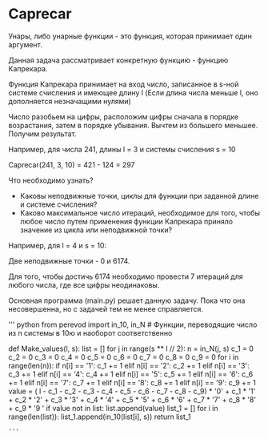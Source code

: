 # Caprecar

Унары, либо унарные функции - это функция, которая принимает один аргумент.

Данная задача рассматривает конкретную функцию - функцию Капрекара.

Функция Капрекара принимает на вход число, записанное в s-ной системе счисления и имеющее длину l (Если длина числа меньше l, оно дополняется незначащими нулями)

Число разобьем на цифры, расположим цифры сначала в порядке возрастания, затем в порядке убывания. Вычтем из большего меньшее. Получим результат.

Например, для числа 241, длины l = 3 и системы счисления s = 10

Caprecar(241, 3, 10) = 421 - 124 = 297

Что необходимо узнать?

* Каковы неподвижные точки, циклы для функции при заданной длине и системе счисления?
* Каково максимальное число итераций, необходимое для того, чтобы любое число путем применения функции Капрекара приняло значение из цикла или неподвижной точки?

Например, для l = 4 и s = 10:

Две неподвижные точки - 0 и 6174.

Для того, чтобы достичь 6174 необходимо провести 7 итераций для любого числа, где все цифры неодинаковы.

Основная программа (main.py) решает данную задачу. Пока что она несовершенна, но с задачей тем не менее справляется.

''' python
from perevod import in_10, in_N  # Функции, переводящие число из n системы в 10ю и наоборот соответственно


def Make_values(l, s):
    list = []
    for j in range(s ** l // 2):
        n = in_N(j, s)
        c_1 = 0
        c_2 = 0
        c_3 = 0
        c_4 = 0
        c_5 = 0
        c_6 = 0
        c_7 = 0
        c_8 = 0
        c_9 = 0
        for i in range(len(n)):
            if n[i] == '1':
                c_1 += 1
            elif n[i] == '2':
                c_2 += 1
            elif n[i] == '3':
                c_3 += 1
            elif n[i] == '4':
                c_4 += 1
            elif n[i] == '5':
                c_5 += 1
            elif n[i] == '6':
                c_6 += 1
            elif n[i] == '7':
                c_7 += 1
            elif n[i] == '8':
                c_8 += 1
            elif n[i] == '9':
                c_9 += 1
        value = (
                        l - c_1 - c_2 - c_3 - c_4 - c_5 - c_6 - c_7 - c_8 - c_9) * '0' + c_1 * '1' + c_2 * '2' + c_3 * '3' + c_4 * '4' + c_5 * '5' + c_6 * '6' + c_7 * '7' + c_8 * '8' + c_9 * '9 '
        if value not in list:
            list.append(value)
    list_1 = []
    for i in range(len(list)):
        list_1.append(in_10(list[i], s))
    return list_1
    
    '''
